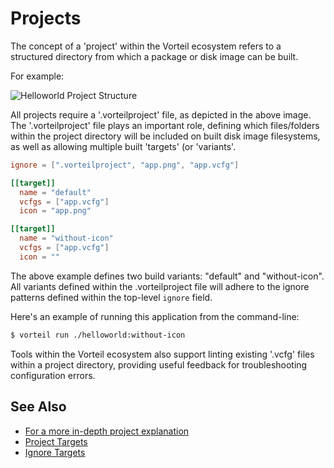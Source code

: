 # Projects

The concept of a 'project' within the Vorteil ecosystem refers to a structured directory from which a package or disk image can be built.

For example:

![Helloworld Project Structure](https://storage.googleapis.com/vorteil-dl/assets/documentation/project-structure.png "Helloworld Project Structure")

All projects require a '.vorteilproject' file, as depicted in the above image. The '.vorteilproject' file plays an important role, defining which files/folders within the project directory will be included on built disk image filesystems, as well as allowing multiple built 'targets' (or 'variants'.

```toml
ignore = [".vorteilproject", "app.png", "app.vcfg"]

[[target]]
  name = "default"
  vcfgs = ["app.vcfg"]
  icon = "app.png"

[[target]]
  name = "without-icon"
  vcfgs = ["app.vcfg"]
  icon = ""
```
The above example defines two build variants: "default" and "without-icon".
All variants defined within the .vorteilproject file will adhere to the ignore patterns defined within the top-level `ignore` field.

Here's an example of running this application from the command-line:
```bash
$ vorteil run ./helloworld:without-icon
```

Tools within the Vorteil ecosystem also support linting existing '.vcfg' files within a project directory, providing useful feedback for troubleshooting configuration errors.

## See Also
- [For a more in-depth project explanation](../../../apps/projects/introduction/)
- [Project Targets](../../../apps/projects/targets/)
- [Ignore Targets](../../../apps/projects/ignore/)